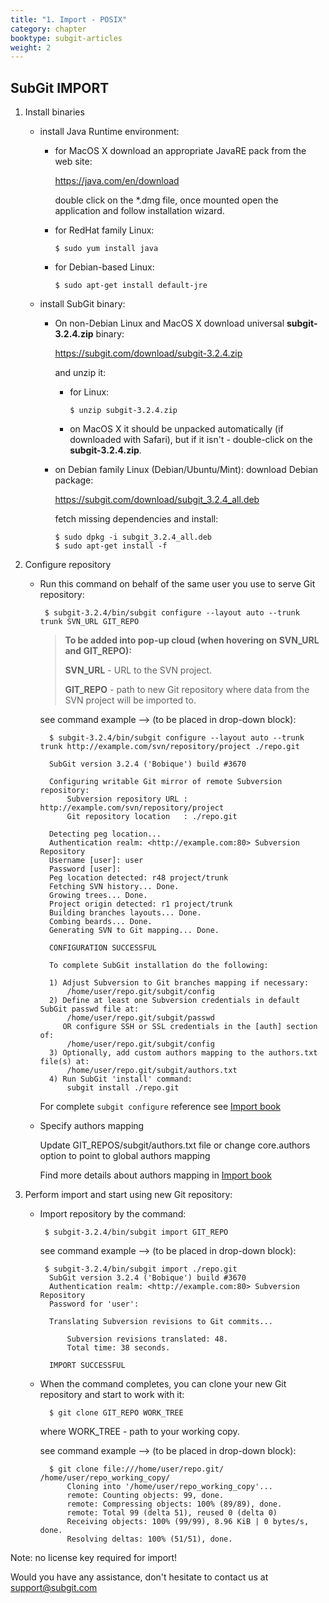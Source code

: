 ```yaml
---
title: "1. Import - POSIX"
category: chapter
booktype: subgit-articles
weight: 2
---
```

## SubGit IMPORT

1. Install binaries

    - install Java Runtime environment:
        
        - for MacOS X download an appropriate JavaRE pack from the web site:

            https://java.com/en/download

          double click on the *.dmg file, once mounted open the application and follow installation wizard. 

        - for RedHat family Linux:

              $ sudo yum install java

        - for Debian-based Linux:

              $ sudo apt-get install default-jre

    - install SubGit binary:
    
        - On non-Debian Linux and MacOS X download universal **subgit-3.2.4.zip** binary:

            https://subgit.com/download/subgit-3.2.4.zip
                
            and unzip it:
    
            - for Linux:

                  $ unzip subgit-3.2.4.zip

            - on MacOS X it should be unpacked automatically (if downloaded with Safari), but if it isn't - double-click on the **subgit-3.2.4.zip**.
 
        - on Debian family Linux (Debian/Ubuntu/Mint): download Debian package:

            https://subgit.com/download/subgit_3.2.4_all.deb

            fetch missing dependencies and install:

              $ sudo dpkg -i subgit_3.2.4_all.deb
              $ sudo apt-get install -f
              
2. Configure repository

    - Run this command on behalf of the same user you use to serve Git repository:

           $ subgit-3.2.4/bin/subgit configure --layout auto --trunk trunk SVN_URL GIT_REPO
       
       > **To be added into pop-up cloud (when hovering on SVN_URL and GIT_REPO):**
       > 
       > **SVN_URL** - URL to the SVN project.
       > 
       > **GIT_REPO** - path to new Git repository where data from the SVN project will be imported to.
            
        see command example --> (to be placed in drop-down block):
            
            $ subgit-3.2.4/bin/subgit configure --layout auto --trunk trunk http://example.com/svn/repository/project ./repo.git

            SubGit version 3.2.4 ('Bobique') build #3670

            Configuring writable Git mirror of remote Subversion repository:
                Subversion repository URL : http://example.com/svn/repository/project
                Git repository location   : ./repo.git

            Detecting peg location... 
            Authentication realm: <http://example.com:80> Subversion Repository
            Username [user]: user
            Password [user]:
            Peg location detected: r48 project/trunk
            Fetching SVN history... Done.
            Growing trees... Done.
            Project origin detected: r1 project/trunk
            Building branches layouts... Done.
            Combing beards... Done.
            Generating SVN to Git mapping... Done.

            CONFIGURATION SUCCESSFUL

            To complete SubGit installation do the following:

            1) Adjust Subversion to Git branches mapping if necessary:
                /home/user/repo.git/subgit/config
            2) Define at least one Subversion credentials in default SubGit passwd file at:
                /home/user/repo.git/subgit/passwd
               OR configure SSH or SSL credentials in the [auth] section of:
                /home/user/repo.git/subgit/config
            3) Optionally, add custom authors mapping to the authors.txt file(s) at:
                /home/user/repo.git/subgit/authors.txt
            4) Run SubGit 'install' command:
                subgit install ./repo.git
  
        For complete `subgit configure` reference see [Import book](https://subgit.com/import-book.html#16)

    - Specify authors mapping

        Update GIT_REPOS/subgit/authors.txt file or change core.authors option to point to global authors mapping

        Find more details about authors mapping in [Import book](https://subgit.com/import-book.html#20)

3. Perform import and start using new Git repository:

    - Import repository by the command:

           $ subgit-3.2.4/bin/subgit import GIT_REPO

       see command example --> (to be placed in drop-down block):

           $ subgit-3.2.4/bin/subgit import ./repo.git
            SubGit version 3.2.4 ('Bobique') build #3670
            Authentication realm: <http://example.com:80> Subversion Repository
            Password for 'user': 

            Translating Subversion revisions to Git commits...

                Subversion revisions translated: 48.
                Total time: 38 seconds.

            IMPORT SUCCESSFUL
        
    - When the command completes, you can clone your new Git repository and start to work with it:

            $ git clone GIT_REPO WORK_TREE
        
        where WORK_TREE - path to your working copy.
        
        see command example --> (to be placed in drop-down block):

            $ git clone file:///home/user/repo.git/ /home/user/repo_working_copy/
                Cloning into '/home/user/repo_working_copy'...
                remote: Counting objects: 99, done.
                remote: Compressing objects: 100% (89/89), done.
                remote: Total 99 (delta 51), reused 0 (delta 0)
                Receiving objects: 100% (99/99), 8.96 KiB | 0 bytes/s, done.
                Resolving deltas: 100% (51/51), done.

Note: no license key required for import!

Would you have any assistance, don't hesitate to contact us at support@subgit.com